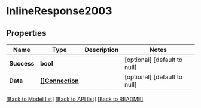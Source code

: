 # InlineResponse2003

## Properties
Name | Type | Description | Notes
------------ | ------------- | ------------- | -------------
**Success** | **bool** |  | [optional] [default to null]
**Data** | [**[]Connection**](Connection.md) |  | [optional] [default to null]

[[Back to Model list]](../README.md#documentation-for-models) [[Back to API list]](../README.md#documentation-for-api-endpoints) [[Back to README]](../README.md)


